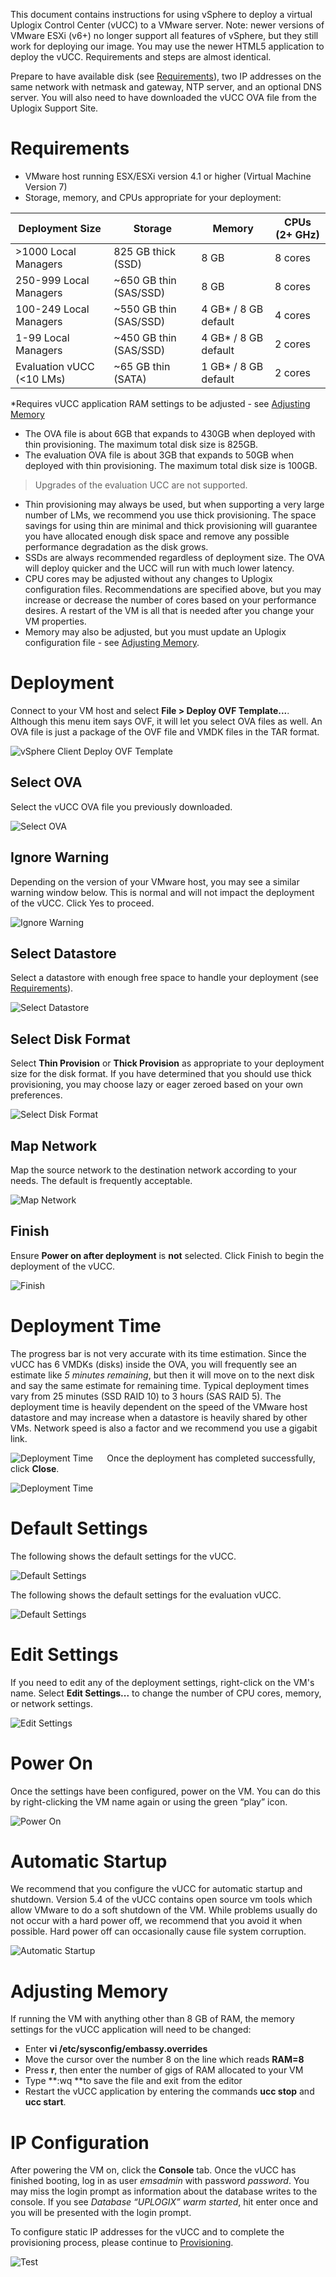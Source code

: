 <!-- 5.5 -->

This document contains instructions for using vSphere to deploy a virtual Uplogix Control Center (vUCC) to a VMware server.  Note: newer versions of VMware ESXi (v6+) no longer support all features of vSphere, but they still work for deploying our image.  You may use the newer HTML5 application to deploy the vUCC.  Requirements and steps are almost identical.

Prepare to have available disk (see [Requirements](#requirements)), two IP addresses on the same network with netmask and gateway, NTP server, and an optional DNS server.  You will also need to have downloaded the vUCC OVA file from the Uplogix Support Site.
 
# Requirements

* VMware host running ESX/ESXi version 4.1 or higher (Virtual Machine Version 7)
* Storage, memory, and CPUs appropriate for your deployment:

| Deployment Size | Storage | Memory | CPUs (2+ GHz)
|--|--|--|--| 
| >1000 Local Managers | 825 GB thick (SSD)	| 8 GB | 8 cores
| 250-999 Local Managers | ~650 GB thin (SAS/SSD) | 8 GB | 8 cores
|100-249 Local Managers	| ~550 GB thin (SAS/SSD) | 4 GB* / 8 GB default | 4 cores
|1-99 Local Managers | ~450 GB thin (SAS/SSD) | 4 GB* / 8 GB default | 2 cores
| Evaluation vUCC (<10 LMs) | ~65 GB thin (SATA) | 1 GB* / 8 GB default | 2 cores

*Requires vUCC application RAM settings to be adjusted - see [Adjusting Memory](#adjusting-memory)

* The OVA file is about 6GB that expands to 430GB when deployed with thin provisioning.  The maximum total disk size is 825GB.
* The evaluation OVA file is about 3GB that expands to 50GB when deployed with thin provisioning.  The maximum total disk size is 100GB. 
 
> Upgrades of the evaluation UCC are not supported.

* Thin provisioning may always be used, but when supporting a very large number of LMs, we recommend you use thick provisioning.  The space savings for using thin are minimal and thick provisioning will guarantee you have allocated enough disk space and remove any possible performance degradation as the disk grows.
* SSDs are always recommended regardless of deployment size.  The OVA will deploy quicker and the UCC will run with much lower latency.
* CPU cores may be adjusted without any changes to Uplogix configuration files.  Recommendations are specified above, but you may increase or decrease the number of cores based on your performance desires.  A restart of the VM is all that is needed after you change your VM properties.
* Memory may also be adjusted, but you must update an Uplogix configuration file - see [Adjusting Memory](#adjusting-memory).

# Deployment

Connect to your VM host and select **File > Deploy OVF Template...**.  Although this menu item says OVF, it will let you select OVA files as well.  An OVA file is just a package of the OVF file and VMDK files in the TAR format.

![vSphere Client Deploy OVF Template](http://uplogix.com/support/docs/img/5.4/vucc/image001.png)

## Select OVA

Select the vUCC OVA file you previously downloaded.

![Select OVA](http://uplogix.com/support/docs/img/5.4/vucc/image002.png) 

## Ignore Warning

Depending on the version of your VMware host, you may see a similar warning window below.  This is normal and will not impact the deployment of the vUCC.  Click Yes to proceed.

![Ignore Warning](http://uplogix.com/support/docs/img/5.4/vucc/image003.png)

## Select Datastore

Select a datastore with enough free space to handle your deployment (see [Requirements](#requirements)).

![Select Datastore](http://uplogix.com/support/docs/img/5.4/vucc/image004.png)

## Select Disk Format

Select **Thin Provision** or **Thick Provision** as appropriate to your deployment size for the disk format.  If you have determined that you should use thick provisioning, you may choose lazy or eager zeroed based on your own preferences.

![Select Disk Format](http://uplogix.com/support/docs/img/5.4/vucc/image005.png)

## Map Network

Map the source network to the destination network according to your needs.  The default is frequently acceptable.

![Map Network](http://uplogix.com/support/docs/img/5.4/vucc/image006.png)

## Finish

Ensure **Power on after deployment** is **not** selected.  Click Finish to begin the deployment of the vUCC.

![Finish](http://uplogix.com/support/docs/img/5.4/vucc/image007.png)

# Deployment Time

The progress bar is not very accurate with its time estimation.  Since the vUCC has 6 VMDKs (disks) inside the OVA, you will frequently see an estimate like *5 minutes remaining*, but then it will move on to the next disk and say the same estimate for remaining time.  Typical deployment times vary from 25 minutes (SSD RAID 10) to 3 hours (SAS RAID 5).  The deployment time is heavily dependent on the speed of the VMware host datastore and may increase when a datastore is heavily shared by other VMs.  Network speed is also a factor and we recommend you use a gigabit link.

![Deployment Time](http://uplogix.com/support/docs/img/5.4/vucc/image008.png) 
 
Once the deployment has completed successfully, click **Close**.

![Deployment Time](http://uplogix.com/support/docs/img/5.4/vucc/image009.png)

# Default Settings

The following shows the default settings for the vUCC.

![Default Settings](http://uplogix.com/support/docs/img/5.4/vucc/image010.png)

The following shows the default settings for the evaluation vUCC.

![Default Settings](http://uplogix.com/support/docs/img/5.4/vucc/image011.png)

# Edit Settings

If you need to edit any of the deployment settings, right-click on the VM's name.  Select **Edit Settings...** to change the number of CPU cores, memory, or network settings.

![Edit Settings](http://uplogix.com/support/docs/img/5.4/vucc/image012.png)

# Power On

Once the settings have been configured, power on the VM.  You can do this by right-clicking the VM name again or using the green “play” icon.

![Power On](http://uplogix.com/support/docs/img/5.4/vucc/image013.png)

# Automatic Startup

We recommend that you configure the vUCC for automatic startup and shutdown.  Version 5.4 of the vUCC contains open source vm tools which allow VMware to do a soft shutdown of the VM.  While problems usually do not occur with a hard power off, we recommend that you avoid it when possible.  Hard power off can occasionally cause file system corruption.

![Automatic Startup](http://uplogix.com/support/docs/img/5.4/vucc/image014.png)

# Adjusting Memory

If running the VM with anything other than 8 GB of RAM, the memory settings for the vUCC application will need to be changed:

* Enter **vi /etc/sysconfig/embassy.overrides**
* Move the cursor over the number 8 on the line which reads **RAM=8**
* Press **r**, then enter the number of gigs of RAM allocated to your VM
* Type **:wq **to save the file and exit from the editor
* Restart the vUCC application by entering the commands **ucc stop** and **ucc start**.

# IP Configuration

After powering the VM on, click the **Console** tab.  Once the vUCC has finished booting, log in as user *emsadmin* with password *password*.  You may miss the login prompt as information about the database writes to the console.  If you see *Database “UPLOGIX” warm started*, hit enter once and you will be presented with the login prompt.

To configure static IP addresses for the vUCC and to complete the provisioning process, please continue to [Provisioning](https://uplogix.com/docs/control-center-user-guide/installation-and-configuration/provisioning).

![Test](http://uplogix.com/support/docs/img/5.4/vucc/image015.png)

